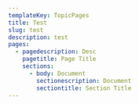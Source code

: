 ```yaml
---
templateKey: TopicPages
title: Test
slug: test
description: test
pages:
  - pagedescription: Desc
    pagetitle: Page Title
    sections:
      - body: Document
        sectionescription: Document
        sectiontitle: Section Title
---
```



